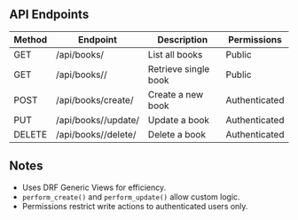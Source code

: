 ## API Endpoints

| Method | Endpoint               | Description                     | Permissions   |
|--------|------------------------|---------------------------------|---------------|
| GET    | /api/books/             | List all books                  | Public        |
| GET    | /api/books/<id>/        | Retrieve single book            | Public        |
| POST   | /api/books/create/      | Create a new book               | Authenticated |
| PUT    | /api/books/<id>/update/ | Update a book                   | Authenticated |
| DELETE | /api/books/<id>/delete/ | Delete a book                   | Authenticated |

## Notes
- Uses DRF Generic Views for efficiency.
- `perform_create()` and `perform_update()` allow custom logic.
- Permissions restrict write actions to authenticated users only.
